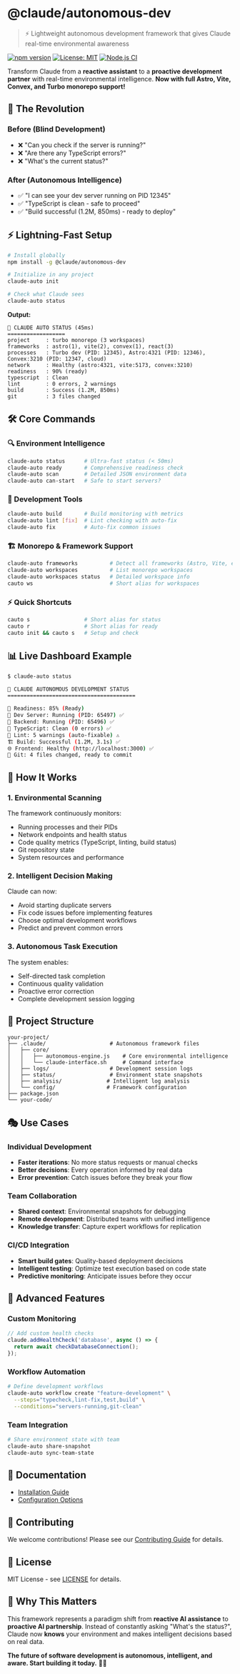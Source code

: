 # @claude/autonomous-dev

> ⚡ Lightweight autonomous development framework that gives Claude real-time environmental awareness

[![npm version](https://badge.fury.io/js/%40claude%2Fautonomous-dev.svg)](https://www.npmjs.com/package/@claude/autonomous-dev)
[![License: MIT](https://img.shields.io/badge/License-MIT-yellow.svg)](https://opensource.org/licenses/MIT)
[![Node.js CI](https://github.com/one-network/claude-autonomous-dev/workflows/Node.js%20CI/badge.svg)](https://github.com/one-network/claude-autonomous-dev/actions)

Transform Claude from a **reactive assistant** to a **proactive development partner** with real-time environmental intelligence. **Now with full Astro, Vite, Convex, and Turbo monorepo support!**

## 🚀 The Revolution

### Before (Blind Development)
- ❌ "Can you check if the server is running?"
- ❌ "Are there any TypeScript errors?"
- ❌ "What's the current status?"

### After (Autonomous Intelligence)
- ✅ "I can see your dev server running on PID 12345"
- ✅ "TypeScript is clean - safe to proceed"
- ✅ "Build successful (1.2M, 850ms) - ready to deploy"

## ⚡ Lightning-Fast Setup

```bash
# Install globally
npm install -g @claude/autonomous-dev

# Initialize in any project  
claude-auto init

# Check what Claude sees
claude-auto status
```

**Output:**
```
🤖 CLAUDE AUTO STATUS (45ms)
==================
project     : turbo monorepo (3 workspaces)
frameworks  : astro(1), vite(2), convex(1), react(3)
processes   : Turbo dev (PID: 12345), Astro:4321 (PID: 12346), Convex:3210 (PID: 12347, cloud)
network     : Healthy (astro:4321, vite:5173, convex:3210)
readiness   : 90% (ready)
typescript  : Clean
lint        : 0 errors, 2 warnings
build       : Success (1.2M, 850ms)
git         : 3 files changed
```

## 🛠️ Core Commands

### 🔍 Environment Intelligence
```bash
claude-auto status      # Ultra-fast status (< 50ms)
claude-auto ready       # Comprehensive readiness check
claude-auto scan        # Detailed JSON environment data
claude-auto can-start   # Safe to start servers?
```

### 🔧 Development Tools  
```bash
claude-auto build       # Build monitoring with metrics
claude-auto lint [fix]  # Lint checking with auto-fix
claude-auto fix         # Auto-fix common issues
```

### 🏗️ Monorepo & Framework Support
```bash
claude-auto frameworks          # Detect all frameworks (Astro, Vite, etc.)
claude-auto workspaces          # List monorepo workspaces  
claude-auto workspaces status   # Detailed workspace info
cauto ws                        # Short alias for workspaces
```

### ⚡ Quick Shortcuts
```bash
cauto s                 # Short alias for status
cauto r                 # Short alias for ready  
cauto init && cauto s   # Setup and check
```

## 📊 Live Dashboard Example

```bash
$ claude-auto status

🤖 CLAUDE AUTONOMOUS DEVELOPMENT STATUS
========================================

🎯 Readiness: 85% (Ready)
📡 Dev Server: Running (PID: 65497) ✅
📡 Backend: Running (PID: 65496) ✅  
🔧 TypeScript: Clean (0 errors) ✅
🧹 Lint: 5 warnings (auto-fixable) ⚠️
🏗️ Build: Successful (1.2M, 3.1s) ✅
🌐 Frontend: Healthy (http://localhost:3000) ✅
📝 Git: 4 files changed, ready to commit
```

## 🧠 How It Works

### 1. Environmental Scanning
The framework continuously monitors:
- Running processes and their PIDs
- Network endpoints and health status
- Code quality metrics (TypeScript, linting, build status)
- Git repository state
- System resources and performance

### 2. Intelligent Decision Making
Claude can now:
- Avoid starting duplicate servers
- Fix code issues before implementing features
- Choose optimal development workflows
- Predict and prevent common errors

### 3. Autonomous Task Execution
The system enables:
- Self-directed task completion
- Continuous quality validation
- Proactive error correction
- Complete development session logging

## 📁 Project Structure

```
your-project/
├── .claude/                    # Autonomous framework files
│   ├── core/
│   │   ├── autonomous-engine.js    # Core environmental intelligence
│   │   └── claude-interface.sh     # Command interface
│   ├── logs/                   # Development session logs
│   ├── status/                 # Environment state snapshots
│   ├── analysis/              # Intelligent log analysis
│   └── config/                # Framework configuration
├── package.json
└── your-code/
```

## 🎭 Use Cases

### Individual Development
- **Faster iterations**: No more status requests or manual checks
- **Better decisions**: Every operation informed by real data
- **Error prevention**: Catch issues before they break your flow

### Team Collaboration
- **Shared context**: Environmental snapshots for debugging
- **Remote development**: Distributed teams with unified intelligence
- **Knowledge transfer**: Capture expert workflows for replication

### CI/CD Integration
- **Smart build gates**: Quality-based deployment decisions  
- **Intelligent testing**: Optimize test execution based on code state
- **Predictive monitoring**: Anticipate issues before they occur

## 🚀 Advanced Features

### Custom Monitoring
```javascript
// Add custom health checks
claude.addHealthCheck('database', async () => {
  return await checkDatabaseConnection();
});
```

### Workflow Automation
```bash
# Define development workflows
claude-auto workflow create "feature-development" \
  --steps="typecheck,lint-fix,test,build" \
  --conditions="servers-running,git-clean"
```

### Team Integration
```bash
# Share environment state with team
claude-auto share-snapshot
claude-auto sync-team-state
```

## 📖 Documentation

- [Installation Guide](docs/installation.md)
- [Configuration Options](docs/configuration.md)

## 🤝 Contributing

We welcome contributions! Please see our [Contributing Guide](CONTRIBUTING.md) for details.

## 📄 License

MIT License - see [LICENSE](LICENSE) for details.

## 🌟 Why This Matters

This framework represents a paradigm shift from **reactive AI assistance** to **proactive AI partnership**. Instead of constantly asking "What's the status?", Claude now **knows** your environment and makes intelligent decisions based on real data.

**The future of software development is autonomous, intelligent, and aware. Start building it today.** 🤖✨